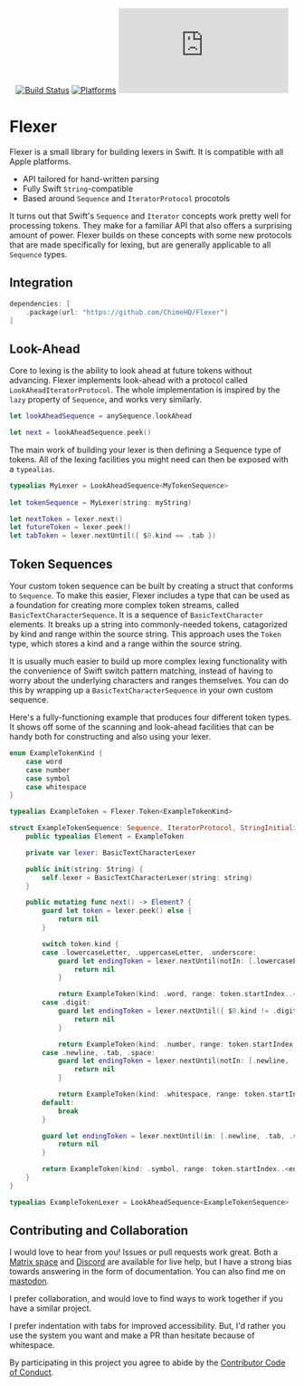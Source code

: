 <div align="center">

[![Build Status][build status badge]][build status]
[![Platforms][platforms badge]][platforms]
[![Matrix][matrix badge]][matrix]

</div>

# Flexer

Flexer is a small library for building lexers in Swift. It is compatible with all Apple platforms.

- API tailored for hand-written parsing
- Fully Swift `String`-compatible
- Based around `Sequence` and `IteratorProtocol` procotols

It turns out that Swift's `Sequence` and `Iterator` concepts work pretty well for processing tokens. They make for a familiar API that also offers a surprising amount of power. Flexer builds on these concepts with some new protocols that are made specifically for lexing, but are generally applicable to all `Sequence` types.

## Integration

```swift
dependencies: [
    .package(url: "https://github.com/ChimeHQ/Flexer")
]
```

## Look-Ahead

Core to lexing is the ability to look ahead at future tokens without advancing. Flexer implements look-ahead with a protocol called `LookAheadIteratorProtocol`. The whole implementation is inspired by the `lazy` property of `Sequence`, and works very similarly.

```swift
let lookAheadSequence = anySequence.lookAhead

let next = lookAheadSequence.peek()
```

The main work of building your lexer is then defining a Sequence type of tokens. All of the lexing facilities you might need can then be exposed with a `typealias`.

```swift
typealias MyLexer = LookAheadSequence<MyTokenSequence>
  
let tokenSequence = MyLexer(string: myString)

let nextToken = lexer.next()
let futureToken = lexer.peek()
let tabToken = lexer.nextUntil({ $0.kind == .tab })
```

## Token Sequences

Your custom token sequence can be built by creating a struct that conforms to `Sequence`. To make this easier, Flexer includes a type that can be used as a foundation for creating more complex token streams, called `BasicTextCharacterSequence`. It is a sequence of `BasicTextCharacter` elements. It breaks up a string into commonly-needed tokens, catagorized by kind and range within the source string. This approach uses the `Token` type, which stores a kind and a range within the source string.

It is usually much easier to build up more complex lexing functionality with the convenience of Swift switch pattern matching, instead of having to worry about the underlying characters and ranges themselves. You can do this by wrapping up a `BasicTextCharacterSequence` in your own custom sequence.

Here's a fully-functioning example that produces four different token types. It shows off some of the scanning and look-ahead facilities that can be handy both for constructing and also using your lexer.

```swift
enum ExampleTokenKind {
    case word
    case number
    case symbol
    case whitespace
}

typealias ExampleToken = Flexer.Token<ExampleTokenKind>

struct ExampleTokenSequence: Sequence, IteratorProtocol, StringInitializable {
    public typealias Element = ExampleToken

    private var lexer: BasicTextCharacterLexer

    public init(string: String) {
        self.lexer = BasicTextCharacterLexer(string: string)
    }

    public mutating func next() -> Element? {
        guard let token = lexer.peek() else {
            return nil
        }

        switch token.kind {
        case .lowercaseLetter, .uppercaseLetter, .underscore:
            guard let endingToken = lexer.nextUntil(notIn: [.lowercaseLetter, .uppercaseLetter, .underscore, .digit]) else {
                return nil
            }

            return ExampleToken(kind: .word, range: token.startIndex..<endingToken.endIndex)
        case .digit:
            guard let endingToken = lexer.nextUntil({ $0.kind != .digit }) else {
                return nil
            }

            return ExampleToken(kind: .number, range: token.startIndex..<endingToken.endIndex)
        case .newline, .tab, .space:
            guard let endingToken = lexer.nextUntil(notIn: [.newline, .tab, .space]) else {
                return nil
            }

            return ExampleToken(kind: .whitespace, range: token.startIndex..<endingToken.endIndex)
        default:
            break
        }

        guard let endingToken = lexer.nextUntil(in: [.newline, .tab, .space, .lowercaseLetter, .uppercaseLetter, .underscore, .digit]) else {
            return nil
        }

        return ExampleToken(kind: .symbol, range: token.startIndex..<endingToken.endIndex)
    }
}

typealias ExampleTokenLexer = LookAheadSequence<ExampleTokenSequence>
```

## Contributing and Collaboration

I would love to hear from you! Issues or pull requests work great. Both a [Matrix space][matrix] and [Discord][discord] are available for live help, but I have a strong bias towards answering in the form of documentation. You can also find me on [mastodon](https://mastodon.social/@mattiem).

I prefer collaboration, and would love to find ways to work together if you have a similar project.

I prefer indentation with tabs for improved accessibility. But, I'd rather you use the system you want and make a PR than hesitate because of whitespace.

By participating in this project you agree to abide by the [Contributor Code of Conduct](CODE_OF_CONDUCT.md).

[build status]: https://github.com/ChimeHQ/Flexer/actions
[build status badge]: https://github.com/ChimeHQ/Flexer/workflows/CI/badge.svg
[platforms]: https://swiftpackageindex.com/ChimeHQ/Flexer
[platforms badge]: https://img.shields.io/endpoint?url=https%3A%2F%2Fswiftpackageindex.com%2Fapi%2Fpackages%2FChimeHQ%2FFlexer%2Fbadge%3Ftype%3Dplatforms
[matrix]: https://matrix.to/#/%23chimehq%3Amatrix.org
[matrix badge]: https://img.shields.io/matrix/chimehq%3Amatrix.org?label=Matrix
[discord]: https://discord.gg/esFpX6sErJ
